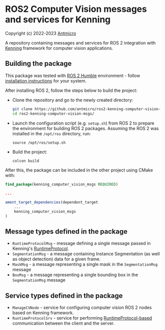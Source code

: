 # ROS2 Computer Vision messages and services for Kenning

Copyright (c) 2022-2023 [Antmicro](https://www.antmicro.com)

A repository containing messages and services for ROS 2 integration with [Kenning](https://github.com/antmicro/kenning) framework for computer vision applications.

## Building the package

This package was tested with [ROS 2 Humble](https://docs.ros.org/en/humble/index.html) environment - follow [installation instructions](https://docs.ros.org/en/humble/Installation.html) for your system.

After installing ROS 2, follow the steps below to build the project:

* Clone the repository and go to the newly created directory:
  ```bash
  git clone https://github.com/antmicro/ros2-kenning-computer-vision-msgs.git
  cd ros2-kenning-computer-vision-msgs/
  ```
* Launch the configuration script (e.g. `setup.sh`) from ROS 2 to prepare the environment for building ROS 2 packages.
  Assuming the ROS 2 was installed in the `/opt/ros` directory, run:
  ```
  source /opt/ros/setup.sh
  ```
* Build the project:
  ```bash
  colcon build
  ```

After this, the package can be included in the other project using CMake with:

```cmake
find_package(kenning_computer_vision_msgs REQUIRED)

...

ament_target_dependencies(dependent_target
    ...
    kenning_computer_vision_msgs
)
```

## Message types defined in the package

* `RuntimeProtocolMsg` - message defining a single message passed in Kenning's [RuntimeProtocol](https://antmicro.github.io/kenning/kenning-api.html#runtime-protocol-specification).
* `SegmentationMsg` - a message containing Instance Segmentation (as well as object detection) data for a given frame.
* `MaskMsg` - a message representing a single mask in the `SegmentationMsg` message
* `BoxMsg` - a message representing a single bounding box in the `SegmentationMsg` message

## Service types defined in the package

* `ManageCVNode` - service for configuring computer vision ROS 2 nodes based on Kenning framework.
* `RuntimeProtocolSrv` - service for performing [RuntimeProtocol-based](https://antmicro.github.io/kenning/kenning-api.html#runtime-protocol-specification) communication between the client and the server.
